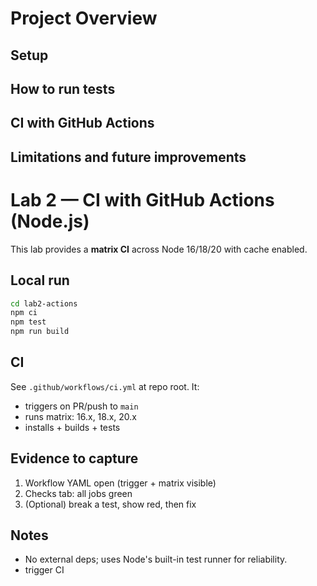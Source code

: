 # Project Overview
## Setup
## How to run tests
## CI with GitHub Actions
## Limitations and future improvements

# Lab 2 — CI with GitHub Actions (Node.js)

This lab provides a **matrix CI** across Node 16/18/20 with cache enabled.

## Local run
```bash
cd lab2-actions
npm ci
npm test
npm run build
```

## CI
See `.github/workflows/ci.yml` at repo root. It:
- triggers on PR/push to `main`
- runs matrix: 16.x, 18.x, 20.x
- installs + builds + tests

## Evidence to capture
1. Workflow YAML open (trigger + matrix visible)
2. Checks tab: all jobs green
3. (Optional) break a test, show red, then fix

## Notes
- No external deps; uses Node's built-in test runner for reliability.
- trigger CI
